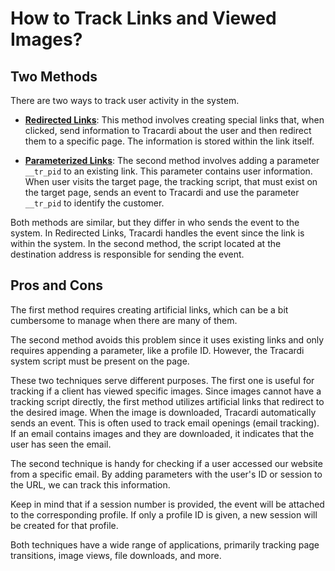 # How to Track Links and Viewed Images?

## Two Methods

There are two ways to track user activity in the system.

* __[Redirected Links](../getting_started/processes/integration/redirect/index.md)__: This method involves creating
  special links that, when clicked, send information to Tracardi about the user and then redirect them to a specific page. The information is stored within the link itself.

* __[Parameterized Links](../getting_started/processes/integration/param/index.md)__: The second method involves adding
  a parameter `__tr_pid` to an existing link. This parameter contains user information. When user visits the target
  page, the tracking script, that must exist on the target page, sends an event to Tracardi and use the
  parameter `__tr_pid` to identify the customer. 

Both methods are similar, but they differ in who sends the event to the system. In Redirected Links, Tracardi handles
the event since the link is within the system. In the second method, the script located at the destination address is
responsible for sending the event.

## Pros and Cons

The first method requires creating artificial links, which can be a bit cumbersome to manage when there are many of
them.

The second method avoids this problem since it uses existing links and only requires appending a parameter, like a
profile ID. However, the Tracardi system script must be present on the page.

These two techniques serve different purposes. The first one is useful for tracking if a client has viewed specific
images. Since images cannot have a tracking script directly, the first method utilizes artificial links that redirect to
the desired image. When the image is downloaded, Tracardi automatically sends an event. This is often used to track
email openings (email tracking). If an email contains images and they are downloaded, it indicates that the user has
seen the email.

The second technique is handy for checking if a user accessed our website from a specific email. By adding parameters
with the user's ID or session to the URL, we can track this information.

Keep in mind that if a session number is provided, the event will be attached to the corresponding profile. If only a
profile ID is given, a new session will be created for that profile.

Both techniques have a wide range of applications, primarily tracking page transitions, image views, file downloads, and
more.